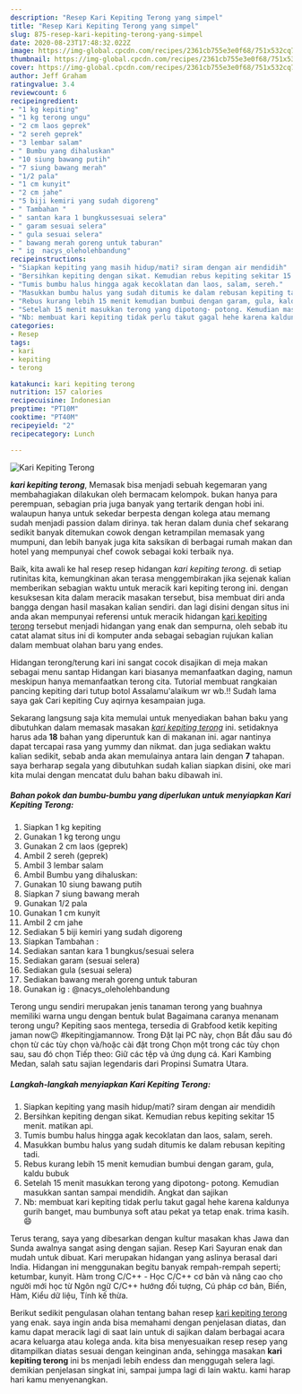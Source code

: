 ```yaml
---
description: "Resep Kari Kepiting Terong yang simpel"
title: "Resep Kari Kepiting Terong yang simpel"
slug: 875-resep-kari-kepiting-terong-yang-simpel
date: 2020-08-23T17:48:32.022Z
image: https://img-global.cpcdn.com/recipes/2361cb755e3e0f68/751x532cq70/kari-kepiting-terong-foto-resep-utama.jpg
thumbnail: https://img-global.cpcdn.com/recipes/2361cb755e3e0f68/751x532cq70/kari-kepiting-terong-foto-resep-utama.jpg
cover: https://img-global.cpcdn.com/recipes/2361cb755e3e0f68/751x532cq70/kari-kepiting-terong-foto-resep-utama.jpg
author: Jeff Graham
ratingvalue: 3.4
reviewcount: 6
recipeingredient:
- "1 kg kepiting"
- "1 kg terong ungu"
- "2 cm laos geprek"
- "2 sereh geprek"
- "3 lembar salam"
- " Bumbu yang dihaluskan"
- "10 siung bawang putih"
- "7 siung bawang merah"
- "1/2 pala"
- "1 cm kunyit"
- "2 cm jahe"
- "5 biji kemiri yang sudah digoreng"
- " Tambahan "
- " santan kara 1 bungkussesuai selera"
- " garam sesuai selera"
- " gula sesuai selera"
- " bawang merah goreng untuk taburan"
- " ig  nacys_oleholehbandung"
recipeinstructions:
- "Siapkan kepiting yang masih hidup/mati? siram dengan air mendidih"
- "Bersihkan kepiting dengan sikat. Kemudian rebus kepiting sekitar 15 menit. matikan api."
- "Tumis bumbu halus hingga agak kecoklatan dan laos, salam, sereh."
- "Masukkan bumbu halus yang sudah ditumis ke dalam rebusan kepiting tadi."
- "Rebus kurang lebih 15 menit kemudian bumbui dengan garam, gula, kaldu bubuk"
- "Setelah 15 menit masukkan terong yang dipotong- potong. Kemudian masukkan santan sampai mendidih. Angkat dan sajikan"
- "Nb: membuat kari kepiting tidak perlu takut gagal hehe karena kaldunya gurih banget, mau bumbunya soft atau pekat ya tetap enak. trima kasih.😄"
categories:
- Resep
tags:
- kari
- kepiting
- terong

katakunci: kari kepiting terong 
nutrition: 157 calories
recipecuisine: Indonesian
preptime: "PT10M"
cooktime: "PT40M"
recipeyield: "2"
recipecategory: Lunch

---
```



![Kari Kepiting Terong](https://img-global.cpcdn.com/recipes/2361cb755e3e0f68/751x532cq70/kari-kepiting-terong-foto-resep-utama.jpg)

<b><i>kari kepiting terong</i></b>, Memasak bisa menjadi sebuah kegemaran yang membahagiakan dilakukan oleh bermacam kelompok. bukan hanya para perempuan, sebagian pria juga banyak yang tertarik dengan hobi ini. walaupun hanya untuk sekedar berpesta dengan kolega atau memang sudah menjadi passion dalam dirinya. tak heran dalam dunia chef sekarang sedikit banyak ditemukan cowok dengan ketrampilan memasak yang mumpuni, dan lebih banyak juga kita saksikan di berbagai rumah makan dan hotel yang mempunyai chef cowok sebagai koki terbaik nya.

Baik, kita awali ke hal resep resep hidangan <i>kari kepiting terong</i>. di setiap rutinitas kita, kemungkinan akan terasa menggembirakan jika sejenak kalian memberikan sebagian waktu untuk meracik kari kepiting terong ini. dengan kesuksesan kita dalam meracik masakan tersebut, bisa membuat diri anda bangga dengan hasil masakan kalian sendiri. dan lagi disini dengan situs ini anda akan mempunyai referensi untuk meracik hidangan <u>kari kepiting terong</u> tersebut menjadi hidangan yang enak dan sempurna, oleh sebab itu catat alamat situs ini di komputer anda sebagai sebagian rujukan kalian dalam membuat olahan baru yang endes.

Hidangan terong/terung kari ini sangat cocok disajikan di meja makan sebagai menu santap Hidangan kari biasanya memanfaatkan daging, namun meskipun hanya memanfaatkan terong cita. Tutorial membuat rangkaian pancing kepiting dari tutup botol Assalamu&#39;alaikum wr wb.!! Sudah lama saya gak Cari kepiting Cuy aqirnya kesampaian juga.


Sekarang langsung saja kita memulai untuk menyediakan bahan baku yang dibutuhkan dalam memasak masakan <u><i>kari kepiting terong</i></u> ini. setidaknya harus ada <b>18</b> bahan yang diperuntuk kan di makanan ini. agar nantinya dapat tercapai rasa yang yummy dan nikmat. dan juga sediakan waktu kalian sedikit, sebab anda akan memulainya antara lain dengan <b>7</b> tahapan. saya berharap segala yang dibutuhkan sudah kalian siapkan disini, oke mari kita mulai dengan mencatat dulu bahan baku dibawah ini.

<!--inarticleads1-->

##### Bahan pokok dan bumbu-bumbu yang diperlukan untuk menyiapkan Kari Kepiting Terong:

1. Siapkan 1 kg kepiting
1. Gunakan 1 kg terong ungu
1. Gunakan 2 cm laos (geprek)
1. Ambil 2 sereh (geprek)
1. Ambil 3 lembar salam
1. Ambil  Bumbu yang dihaluskan:
1. Gunakan 10 siung bawang putih
1. Siapkan 7 siung bawang merah
1. Gunakan 1/2 pala
1. Gunakan 1 cm kunyit
1. Ambil 2 cm jahe
1. Sediakan 5 biji kemiri yang sudah digoreng
1. Siapkan  Tambahan :
1. Sediakan  santan kara 1 bungkus/sesuai selera
1. Sediakan  garam (sesuai selera)
1. Sediakan  gula (sesuai selera)
1. Sediakan  bawang merah goreng untuk taburan
1. Gunakan  ig : @nacys_oleholehbandung


Terong ungu sendiri merupakan jenis tanaman terong yang buahnya memiliki warna ungu dengan bentuk bulat Bagaimana caranya menanam terong ungu? Kepiting saos mentega, tersedia di Grabfood ketik kepiting jaman now😉 #kepitingjamannow. Trong Đặt lại PC này, chọn Bắt đầu sau đó chọn từ các tùy chọn và/hoặc cài đặt trong Chọn một trong các tùy chọn sau, sau đó chọn Tiếp theo: Giữ các tệp và ứng dụng cá. Kari Kambing Medan, salah satu sajian legendaris dari Propinsi Sumatra Utara. 

<!--inarticleads2-->

##### Langkah-langkah menyiapkan Kari Kepiting Terong:

1. Siapkan kepiting yang masih hidup/mati? siram dengan air mendidih
1. Bersihkan kepiting dengan sikat. Kemudian rebus kepiting sekitar 15 menit. matikan api.
1. Tumis bumbu halus hingga agak kecoklatan dan laos, salam, sereh.
1. Masukkan bumbu halus yang sudah ditumis ke dalam rebusan kepiting tadi.
1. Rebus kurang lebih 15 menit kemudian bumbui dengan garam, gula, kaldu bubuk
1. Setelah 15 menit masukkan terong yang dipotong- potong. Kemudian masukkan santan sampai mendidih. Angkat dan sajikan
1. Nb: membuat kari kepiting tidak perlu takut gagal hehe karena kaldunya gurih banget, mau bumbunya soft atau pekat ya tetap enak. trima kasih.😄


Terus terang, saya yang dibesarkan dengan kultur masakan khas Jawa dan Sunda awalnya sangat asing dengan sajian. Resep Kari Sayuran enak dan mudah untuk dibuat. Kari merupakan hidangan yang aslinya berasal dari India. Hidangan ini menggunakan begitu banyak rempah-rempah seperti; ketumbar, kunyit. Hàm trong C/C++ - Học C/C++ cơ bản và nâng cao cho người mới học từ Ngôn ngữ C/C++ hướng đối tượng, Cú pháp cơ bản, Biến, Hàm, Kiểu dữ liệu, Tính kế thừa. 

Berikut sedikit pengulasan olahan tentang bahan resep <u>kari kepiting terong</u> yang enak. saya ingin anda bisa memahami dengan penjelasan diatas, dan kamu dapat meracik lagi di saat lain untuk di sajikan dalam berbagai acara acara keluarga atau kolega anda. kita bisa menyesuaikan resep resep yang ditampilkan diatas sesuai dengan keinginan anda, sehingga masakan <b>kari kepiting terong</b> ini bs menjadi lebih endess dan menggugah selera lagi. demikian penjelasan singkat ini, sampai jumpa lagi di lain waktu. kami harap hari kamu menyenangkan.
